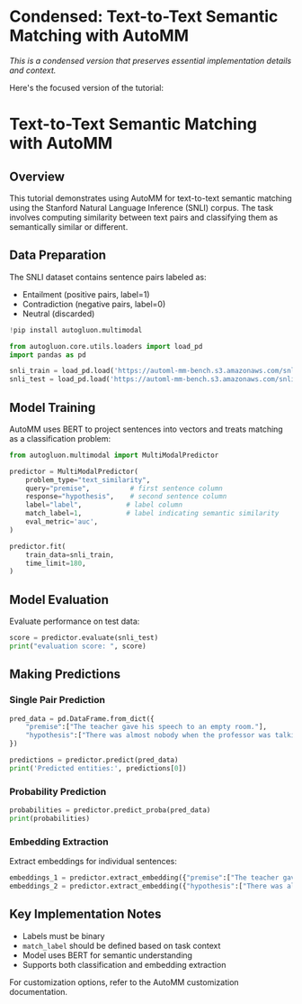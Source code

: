 # Condensed: Text-to-Text Semantic Matching with AutoMM

*This is a condensed version that preserves essential implementation details and context.*

Here's the focused version of the tutorial:

# Text-to-Text Semantic Matching with AutoMM

## Overview
This tutorial demonstrates using AutoMM for text-to-text semantic matching using the Stanford Natural Language Inference (SNLI) corpus. The task involves computing similarity between text pairs and classifying them as semantically similar or different.

## Data Preparation
The SNLI dataset contains sentence pairs labeled as:
- Entailment (positive pairs, label=1)
- Contradiction (negative pairs, label=0)
- Neutral (discarded)

```python
!pip install autogluon.multimodal

from autogluon.core.utils.loaders import load_pd
import pandas as pd

snli_train = load_pd.load('https://automl-mm-bench.s3.amazonaws.com/snli/snli_train.csv', delimiter="|")
snli_test = load_pd.load('https://automl-mm-bench.s3.amazonaws.com/snli/snli_test.csv', delimiter="|")
```

## Model Training
AutoMM uses BERT to project sentences into vectors and treats matching as a classification problem:

```python
from autogluon.multimodal import MultiModalPredictor

predictor = MultiModalPredictor(
    problem_type="text_similarity",
    query="premise",          # first sentence column
    response="hypothesis",    # second sentence column
    label="label",           # label column
    match_label=1,           # label indicating semantic similarity
    eval_metric='auc',       
)

predictor.fit(
    train_data=snli_train,
    time_limit=180,
)
```

## Model Evaluation
Evaluate performance on test data:

```python
score = predictor.evaluate(snli_test)
print("evaluation score: ", score)
```

## Making Predictions

### Single Pair Prediction
```python
pred_data = pd.DataFrame.from_dict({
    "premise":["The teacher gave his speech to an empty room."], 
    "hypothesis":["There was almost nobody when the professor was talking."]
})

predictions = predictor.predict(pred_data)
print('Predicted entities:', predictions[0])
```

### Probability Prediction
```python
probabilities = predictor.predict_proba(pred_data)
print(probabilities)
```

### Embedding Extraction
Extract embeddings for individual sentences:

```python
embeddings_1 = predictor.extract_embedding({"premise":["The teacher gave his speech to an empty room."]})
embeddings_2 = predictor.extract_embedding({"hypothesis":["There was almost nobody when the professor was talking."]})
```

## Key Implementation Notes
- Labels must be binary
- `match_label` should be defined based on task context
- Model uses BERT for semantic understanding
- Supports both classification and embedding extraction

For customization options, refer to the AutoMM customization documentation.